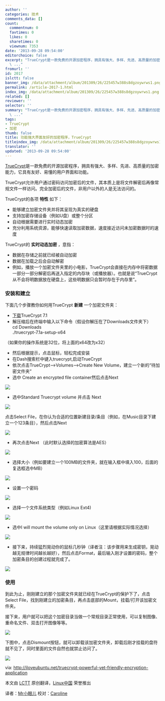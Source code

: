 ```yaml
---
author: ''
categories: 技术
comments_data: []
count:
  commentnum: 0
  favtimes: 0
  likes: 0
  sharetimes: 0
  viewnum: 7353
date: '2013-09-28 09:54:00'
editorchoice: false
excerpt: "TrueCrypt是一款免费的开源加密程序，拥具有强大、多样、先进、高质量的加密能力，它具有友好、易懂的用户界面和功能。\r\nTrueCrypt允许用户通过密码访问加密后的文件，其本质上是将文件解密后再像常规文件一样访问。
  \ ..."
fromurl: ''
id: 2017
islctt: false
banner_img: /data/attachment/album/201309/26/225457w388s8dgzoywrws1.png
permalink: /article-2017-1.html
index_img: /data/attachment/album/201309/26/225457w388s8dgzoywrws1.png
related: []
reviewer: ''
selector: ''
summary: "TrueCrypt是一款免费的开源加密程序，拥具有强大、多样、先进、高质量的加密能力，它具有友好、易懂的用户界面和功能。\r\nTrueCrypt允许用户通过密码访问加密后的文件，其本质上是将文件解密后再像常规文件一样访问。
  \ ..."
tags:
- TrueCrypt
- 加密
thumb: false
title: 功能强大界面友好的加密程序，TrueCrypt
titleindex_img: /data/attachment/album/201309/26/225457w388s8dgzoywrws1.png
translator: ''
updated: '2013-09-28 09:54:00'
---
```


[TrueCrypt](http://www.truecrypt.org/)是一款免费的开源加密程序，拥具有强大、多样、先进、高质量的加密能力，它具有友好、易懂的用户界面和功能。


TrueCrypt允许用户通过密码访问加密后的文件，其本质上是将文件解密后再像常规文件一样访问。完全加密后的文件，非用户以外的人是无法访问的。


TrueCrypt的各项 **特性** 如下：


* 能够建立加密文件夹并将其呈现为真实的硬盘
* 支持加密存储设备（例如U盘）或整个分区
* 自动根据需要进行实时动态加密
* 充分利用系统资源，能够快速读取加密数据，速度接近访问未加密数据时的速度


TrueCrypt的 **实时动态加密** ，意指：


* 数据在存储之前就已经被自动加密
* 数据在加载之后会自动解密
* 例如，播放一个加密文件夹里的小电影，TrueCrypt会直接在内存中将密数据一部分一部分解密后再送入指定的内存块（或播放器）。也就是说“TrueCrypt从不会将明数据放在硬盘上，这些明数据只会暂时存在于内存里”。


### 安装和建立


下面几个步骤教你如何用TrueCrypt **新建** 一个加密文件夹：


* [下载](http://www.truecrypt.org/downloads)TrueCrypt 7.1
* 解压缩后在终端中输入以下命令（假设你解压在了Downloads文件夹下）  
 cd Downloads  
./truecrypt-7.1a-setup-x64


（如果你的操作系统是32位，将上面的x64改为x32）


* 然后根据提示，点击鼠标，轻松完成安装
* 在Dash搜索栏中键入truecrypt,启动TrueCrypt
* 依次点击TrueCrypt-->Volumes-->Create New Volume，建立一个新的“待加密文件夹”
* 选中 Create an encrypted file container然后点击Next


 ![](/data/attachment/album/201309/26/225457w388s8dgzoywrws1.png)


* 选中Standard Truecrypt volume 并点击 Next


![](/data/attachment/album/201309/26/225459jllgpm7lgtgol7mn.png)


点击Select File，在你认为合适的位置新建目录/条目（例如，在Music目录下建立一个123条目），然后点击Next


![](/data/attachment/album/201309/26/2255011m3av2n1v96cg999.png)


* 再次点击Next （此时默认选择的加密算法是AES）


![](/data/attachment/album/201309/26/225503r29147gmmor91vow.png)


* 选择大小（例如要建立一个100MB的文件夹，就在输入框中填入100，后面的复选框选中MB）


![](/data/attachment/album/201309/26/225505te2wfesy35dje50y.png)


* 设置一个密码


![](/data/attachment/album/201309/26/225507kn4kf4ng3rkkkkgr.png)


* 选择一个文件系统类型（例如Linux Ext4)


![](/data/attachment/album/201309/26/225509ofezhnkd6euuaeda.png)


* 选中I will mount the volume only on Linux（这里请根据实际情况选择）


![](/data/attachment/album/201309/26/225510k8ki1wqiewcrdk8z.png)


* 接下来，持续猛烈晃动你的鼠标几秒钟（译者注：该步骤用来生成密钥，晃动越无规律时间越长越好），然后点击Format，最后输入刚才设置的密码，整个加密条目的创建过程就完成了。


![](/data/attachment/album/201309/26/225512dhdxca46nhddvvhx.png) 


### **使用**


到此为止，刚刚建立的那个加密文件夹就已经在TrueCrypt的保护下了，点击 Select File，找到刚建立的加密条目，再点击底部的Mount，挂载/打开该加密文件夹。


接下来，用户就可以把这个加密目录当做一个常规目录正常使用，可以复制图像、重命名文件、双击打开图像等等。


[![](/data/attachment/album/201309/26/2255135ti5uvwttuktibqk.png)](https://img.linux.net.cn/data/attachment/album/201309/26/2255135ti5uvwttuktibqk.png)


下图中，点击Dismount按钮，就可以卸载该加密文件夹，卸载后刚才挂载的盘符就不见了，同时里面的文件自然也就禁止访问了。


[![](/data/attachment/album/201309/26/225516ssr662crys77fxrx.png)](https://img.linux.net.cn/data/attachment/album/201309/26/225516ssr662crys77fxrx.png)


 


via: <http://iloveubuntu.net/truecrypt-powerful-yet-friendly-encryption-application>


本文由 [LCTT](https://github.com/LCTT/TranslateProject) 原创翻译，[Linux中国](http://linux.cn/portal.php) 荣誉推出


译者：[Mr小眼儿](http://linux.cn/space/14801) 校对：[Caroline](http://linux.cn/space/14763)